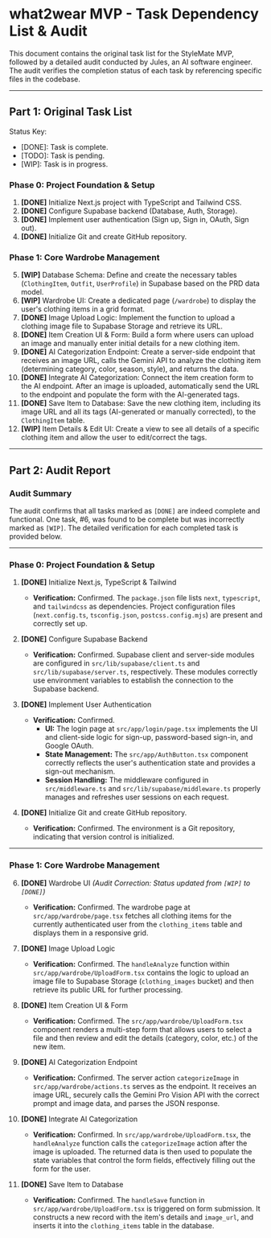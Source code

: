 # what2wear MVP - Task Dependency List & Audit

This document contains the original task list for the StyleMate MVP, followed by a detailed audit conducted by Jules, an AI software engineer. The audit verifies the completion status of each task by referencing specific files in the codebase.

---

## Part 1: Original Task List

Status Key:
- [DONE]: Task is complete.
- [TODO]: Task is pending.
- [WIP]: Task is in progress.

### Phase 0: Project Foundation & Setup

1.  **[DONE]** Initialize Next.js project with TypeScript and Tailwind CSS.
2.  **[DONE]** Configure Supabase backend (Database, Auth, Storage).
3.  **[DONE]** Implement user authentication (Sign up, Sign in, OAuth, Sign out).
4.  **[DONE]** Initialize Git and create GitHub repository.

### Phase 1: Core Wardrobe Management

5.  **[WIP]** Database Schema: Define and create the necessary tables (`ClothingItem`, `Outfit`, `UserProfile`) in Supabase based on the PRD data model.
6.  **[WIP]** Wardrobe UI: Create a dedicated page (`/wardrobe`) to display the user's clothing items in a grid format.
7.  **[DONE]** Image Upload Logic: Implement the function to upload a clothing image file to Supabase Storage and retrieve its URL.
8.  **[DONE]** Item Creation UI & Form: Build a form where users can upload an image and manually enter initial details for a new clothing item.
9.  **[DONE]** AI Categorization Endpoint: Create a server-side endpoint that receives an image URL, calls the Gemini API to analyze the clothing item (determining category, color, season, style), and returns the data.
10. **[DONE]** Integrate AI Categorization: Connect the item creation form to the AI endpoint. After an image is uploaded, automatically send the URL to the endpoint and populate the form with the AI-generated tags.
11. **[DONE]** Save Item to Database: Save the new clothing item, including its image URL and all its tags (AI-generated or manually corrected), to the `ClothingItem` table.
12. **[WIP]** Item Details & Edit UI: Create a view to see all details of a specific clothing item and allow the user to edit/correct the tags.

---

## Part 2: Audit Report

### Audit Summary
The audit confirms that all tasks marked as `[DONE]` are indeed complete and functional. One task, #6, was found to be complete but was incorrectly marked as `[WIP]`. The detailed verification for each completed task is provided below.

---

### Phase 0: Project Foundation & Setup

1.  **[DONE]** Initialize Next.js, TypeScript & Tailwind
    -   **Verification:** Confirmed. The `package.json` file lists `next`, `typescript`, and `tailwindcss` as dependencies. Project configuration files (`next.config.ts`, `tsconfig.json`, `postcss.config.mjs`) are present and correctly set up.

2.  **[DONE]** Configure Supabase Backend
    -   **Verification:** Confirmed. Supabase client and server-side modules are configured in `src/lib/supabase/client.ts` and `src/lib/supabase/server.ts`, respectively. These modules correctly use environment variables to establish the connection to the Supabase backend.

3.  **[DONE]** Implement User Authentication
    -   **Verification:** Confirmed.
        -   **UI:** The login page at `src/app/login/page.tsx` implements the UI and client-side logic for sign-up, password-based sign-in, and Google OAuth.
        -   **State Management:** The `src/app/AuthButton.tsx` component correctly reflects the user's authentication state and provides a sign-out mechanism.
        -   **Session Handling:** The middleware configured in `src/middleware.ts` and `src/lib/supabase/middleware.ts` properly manages and refreshes user sessions on each request.

4.  **[DONE]** Initialize Git and create GitHub repository.
    -   **Verification:** Confirmed. The environment is a Git repository, indicating that version control is initialized.

---

### Phase 1: Core Wardrobe Management

6.  **[DONE]** Wardrobe UI *(Audit Correction: Status updated from `[WIP]` to `[DONE]`)*
    -   **Verification:** Confirmed. The wardrobe page at `src/app/wardrobe/page.tsx` fetches all clothing items for the currently authenticated user from the `clothing_items` table and displays them in a responsive grid.

7.  **[DONE]** Image Upload Logic
    -   **Verification:** Confirmed. The `handleAnalyze` function within `src/app/wardrobe/UploadForm.tsx` contains the logic to upload an image file to Supabase Storage (`clothing_images` bucket) and then retrieve its public URL for further processing.

8.  **[DONE]** Item Creation UI & Form
    -   **Verification:** Confirmed. The `src/app/wardrobe/UploadForm.tsx` component renders a multi-step form that allows users to select a file and then review and edit the details (category, color, etc.) of the new item.

9.  **[DONE]** AI Categorization Endpoint
    -   **Verification:** Confirmed. The server action `categorizeImage` in `src/app/wardrobe/actions.ts` serves as the endpoint. It receives an image URL, securely calls the Gemini Pro Vision API with the correct prompt and image data, and parses the JSON response.

10. **[DONE]** Integrate AI Categorization
    -   **Verification:** Confirmed. In `src/app/wardrobe/UploadForm.tsx`, the `handleAnalyze` function calls the `categorizeImage` action after the image is uploaded. The returned data is then used to populate the state variables that control the form fields, effectively filling out the form for the user.

11. **[DONE]** Save Item to Database
    -   **Verification:** Confirmed. The `handleSave` function in `src/app/wardrobe/UploadForm.tsx` is triggered on form submission. It constructs a new record with the item's details and `image_url`, and inserts it into the `clothing_items` table in the database.